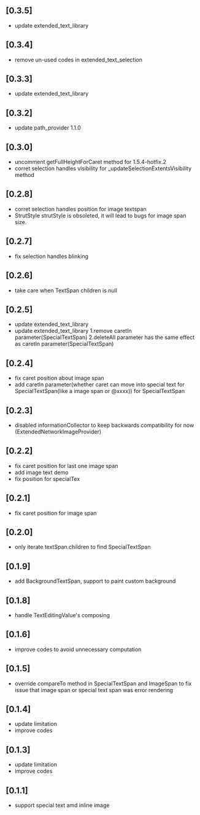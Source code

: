 ## [0.3.5]

* update extended_text_library

## [0.3.4]

* remove un-used codes in extended_text_selection

## [0.3.3]

* update extended_text_library

## [0.3.2]

* update path_provider 1.1.0

## [0.3.0]

* uncomment getFullHeightForCaret method for 1.5.4-hotfix.2
* corret selection handles visibility for _updateSelectionExtentsVisibility method

## [0.2.8]

* corret selection handles position for image textspan
* StrutStyle strutStyle is obsoleted, it will lead to bugs for image span size.

## [0.2.7]

* fix selection handles blinking

## [0.2.6]

* take care when TextSpan children is null

## [0.2.5]

* update extended_text_library
* update extended_text_library
1.remove caretIn parameter(SpecialTextSpan)
2.deleteAll parameter has the same effect as caretIn parameter(SpecialTextSpan)

## [0.2.4]

* fix caret position about image span
* add caretIn parameter(whether caret can move into special text for SpecialTextSpan(like a image span or @xxxx)) for SpecialTextSpan

## [0.2.3]

* disabled informationCollector to keep backwards compatibility for now (ExtendedNetworkImageProvider)

## [0.2.2]

* fix caret position for last one image span
* add image text demo
* fix position for specialTex

## [0.2.1]

* fix caret position for image span

## [0.2.0]

* only iterate textSpan.children to find SpecialTextSpan

## [0.1.9]

* add BackgroundTextSpan, support to paint custom background

## [0.1.8]

* handle TextEditingValue's composing

## [0.1.6]

* improve codes to avoid unnecessary computation

## [0.1.5]

* override compareTo method in SpecialTextSpan and ImageSpan to
  fix issue that image span or special text span was error rendering

## [0.1.4]

* update limitation
* improve codes

## [0.1.3]

* update limitation
* improve codes

## [0.1.1]

* support special text amd inline image
